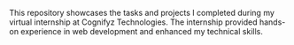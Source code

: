 This repository showcases the tasks and projects I completed during my virtual internship at Cognifyz Technologies. The internship provided hands-on experience in web development and enhanced my technical skills.
